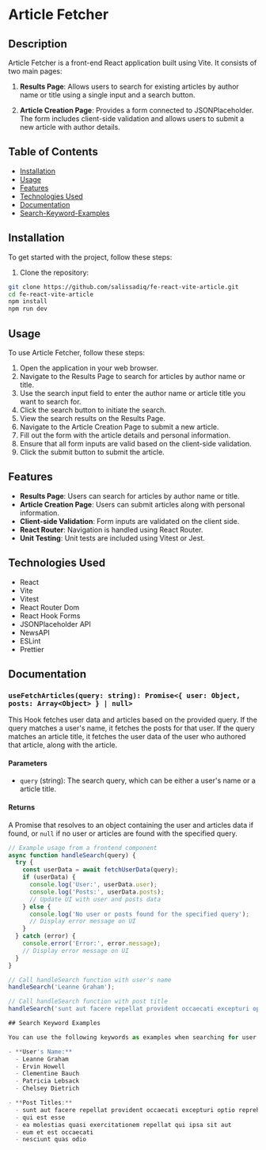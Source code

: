 # Article Fetcher

## Description

Article Fetcher is a front-end React application built using Vite. It consists of two main pages:

1. **Results Page**: Allows users to search for existing articles by author name or title using a single input and a search button.

2. **Article Creation Page**: Provides a form connected to JSONPlaceholder. The form includes client-side validation and allows users to submit a new article with author details.

## Table of Contents

- [Installation](#installation)
- [Usage](#usage)
- [Features](#features)
- [Technologies Used](#technologies-used)
- [Documentation](#Documentation)
- [Search-Keyword-Examples](#Search-Keyword-Examples)

## Installation

To get started with the project, follow these steps:

1. Clone the repository:

```bash
git clone https://github.com/salissadiq/fe-react-vite-article.git
cd fe-react-vite-article
npm install
npm run dev

```
## Usage

To use Article Fetcher, follow these steps:

1. Open the application in your web browser.
2. Navigate to the Results Page to search for articles by author name or title.
3. Use the search input field to enter the author name or article title you want to search for.
4. Click the search button to initiate the search.
5. View the search results on the Results Page.
6. Navigate to the Article Creation Page to submit a new article.
7. Fill out the form with the article details and personal information.
8. Ensure that all form inputs are valid based on the client-side validation.
9. Click the submit button to submit the article.


## Features

* **Results Page**: Users can search for articles by author name or title.
* **Article Creation Page**: Users can submit articles along with personal information.
* **Client-side Validation**: Form inputs are validated on the client side.
* **React Router**: Navigation is handled using React Router.
* **Unit Testing**: Unit tests are included using Vitest or Jest.


## Technologies Used

* React
* Vite
* Vitest
* React Router Dom
* React Hook Forms
* JSONPlaceholder API
* NewsAPI
* ESLint
* Prettier

## Documentation

### `useFetchArticles(query: string): Promise<{ user: Object, posts: Array<Object> } | null>`

This Hook fetches user data and articles based on the provided query. If the query matches a user's name, it fetches the posts for that user. If the query matches an article title, it fetches the user data of the user who authored that article, along with the article.

#### Parameters

- `query` (string): The search query, which can be either a user's name or a article title.

#### Returns

A Promise that resolves to an object containing the user and articles data if found, or `null` if no user or articles are found with the specified query.

```javascript
// Example usage from a frontend component
async function handleSearch(query) {
  try {
    const userData = await fetchUserData(query);
    if (userData) {
      console.log('User:', userData.user);
      console.log('Posts:', userData.posts);
      // Update UI with user and posts data
    } else {
      console.log('No user or posts found for the specified query');
      // Display error message on UI
    }
  } catch (error) {
    console.error('Error:', error.message);
    // Display error message on UI
  }
}

// Call handleSearch function with user's name
handleSearch('Leanne Graham');

// Call handleSearch function with post title
handleSearch('sunt aut facere repellat provident occaecati excepturi optio reprehenderit');

## Search Keyword Examples

You can use the following keywords as examples when searching for user data or posts:

- **User's Name:**
  - Leanne Graham
  - Ervin Howell
  - Clementine Bauch
  - Patricia Lebsack
  - Chelsey Dietrich

- **Post Titles:**
  - sunt aut facere repellat provident occaecati excepturi optio reprehenderit
  - qui est esse
  - ea molestias quasi exercitationem repellat qui ipsa sit aut
  - eum et est occaecati
  - nesciunt quas odio



